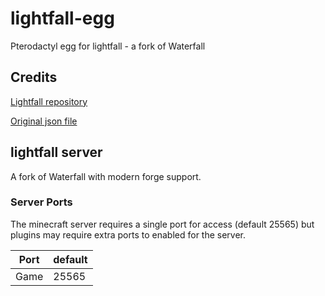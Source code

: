 # lightfall-egg
Pterodactyl egg for lightfall - a fork of Waterfall

## Credits
[Lightfall repository](https://github.com/ArclightPowered/lightfall)

[Original json file](https://github.com/parkervcp/eggs/tree/master/game_eggs/minecraft/proxy/java/waterfall)

## lightfall server
A fork of Waterfall with modern forge support.

### Server Ports
The minecraft server requires a single port for access (default 25565) but plugins may require extra ports to enabled for the server.


| Port  | default |
|-------|---------|
| Game  | 25565   |
